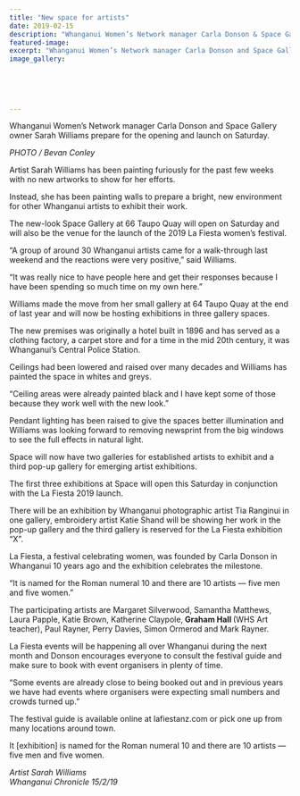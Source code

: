 ```yaml
---
title: "New space for artists"
date: 2019-02-15
description: "Whanganui Women’s Network manager Carla Donson & Space Gallery owner Sarah Williams prepare for the opening & launch"
featured-image: 
excerpt: "Whanganui Women’s Network manager Carla Donson and Space Gallery owner Sarah Williams prepare for the opening and launch on Saturday."
image_gallery:
	
	
	
	
	
---
```


<p>Whanganui Women&rsquo;s Network manager Carla Donson and Space Gallery owner Sarah Williams prepare for the opening and launch on Saturday.<strong></strong></p>
<p><em>PHOTO / Bevan Conley</em></p>
<div data-bind="foreach: articleBlocks">
<p data-bind="text: $data">Artist Sarah Williams has been painting furiously for the past few weeks with no new artworks to show for her efforts.</p>
<p data-bind="text: $data">Instead, she has been painting walls to prepare a bright, new environment for other Whanganui artists to exhibit their work.</p>
<p data-bind="text: $data">The new-look Space Gallery at 66 Taupo Quay will open on Saturday and will also be the venue for the launch of the 2019 La Fiesta women&rsquo;s festival.</p>
<p data-bind="text: $data">&ldquo;A group of around 30 Whanganui artists came for a walk-through last weekend and the reactions were very positive,&rdquo; said Williams.</p>
<p data-bind="text: $data">&ldquo;It was really nice to have people here and get their responses because I have been spending so much time on my own here.&rdquo;</p>
<p data-bind="text: $data">Williams made the move from her small gallery at 64 Taupo Quay at the end of last year and will now be hosting exhibitions in three gallery spaces.</p>
<p data-bind="text: $data">The new premises was originally a hotel built in 1896 and has served as a clothing factory, a carpet store and for a time in the mid 20th century, it was Whanganui&rsquo;s Central Police Station.</p>
<p data-bind="text: $data">Ceilings had been lowered and raised over many decades and Williams has painted the space in whites and greys.</p>
<p data-bind="text: $data">&ldquo;Ceiling areas were already painted black and I have kept some of those because they work well with the new look.&rdquo;</p>
<p data-bind="text: $data">Pendant lighting has been raised to give the spaces better illumination and Williams was looking forward to removing newsprint from the big windows to see the full effects in natural light.</p>
<p data-bind="text: $data">Space will now have two galleries for established artists to exhibit and a third pop-up gallery for emerging artist exhibitions.</p>
<p data-bind="text: $data">The first three exhibitions at Space will open this Saturday in conjunction with the La Fiesta 2019 launch.</p>
<p data-bind="text: $data">There will be an exhibition by Whanganui photographic artist Tia Ranginui in one gallery, embroidery artist Katie Shand will be showing her work in the pop-up gallery and the third gallery is reserved for the La Fiesta exhibition &ldquo;X&rdquo;.</p>
<p data-bind="text: $data">La Fiesta, a festival celebrating women, was founded by Carla Donson in Whanganui 10 years ago and the exhibition celebrates the milestone.</p>
<p data-bind="text: $data">&ldquo;It is named for the Roman numeral 10 and there are 10 artists &mdash; five men and five women.&rdquo;</p>
<p data-bind="text: $data">The participating artists are Margaret Silverwood, Samantha Matthews, Laura Papple, Katie Brown, Katherine Claypole,<strong> Graham Hall </strong>(WHS Art teacher), Paul Rayner, Perry Davies, Simon Ormerod and Mark Rayner.</p>
<p data-bind="text: $data">La Fiesta events will be happening all over Whanganui during the next month and Donson encourages everyone to consult the festival guide and make sure to book with event organisers in plenty of time.</p>
<p data-bind="text: $data">&ldquo;Some events are already close to being booked out and in previous years we have had events where organisers were expecting small numbers and crowds turned up.&rdquo;</p>
<p data-bind="text: $data">The festival guide is available online at lafiestanz.com or pick one up from many locations around town.</p>
<p data-bind="text: $data">It [exhibition] is named for the Roman numeral 10 and there are 10 artists &mdash; five men and five women.</p>
<p data-bind="text: $data"><em>Artist Sarah Williams</em><br /><em>Whanganui Chronicle 15/2/19</em></p>
</div>

